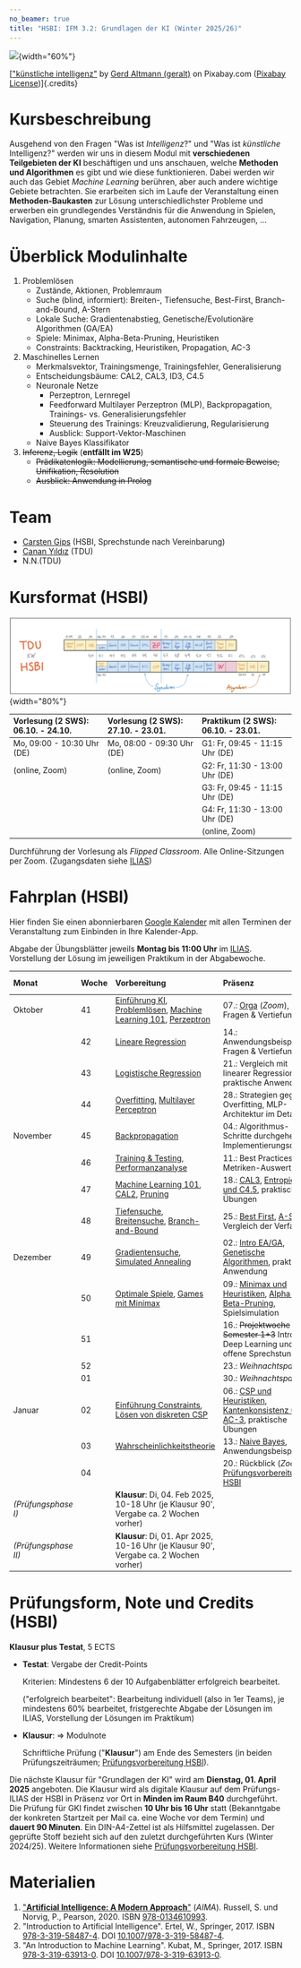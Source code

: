 ```yaml
---
no_beamer: true
title: "HSBI: IFM 3.2: Grundlagen der KI (Winter 2025/26)"
---
```


![](https://cdn.pixabay.com/photo/2018/09/27/09/22/artificial-intelligence-3706562_1280.jpg){width="60%"}

[["künstliche
intelligenz"](https://pixabay.com/de/illustrations/k%c3%bcnstliche-intelligenz-netzwerk-3706562/)
by [Gerd Altmann (geralt)](https://pixabay.com/de/users/geralt-9301/) on Pixabay.com
([Pixabay License](https://pixabay.com/de/service/license/))]{.credits}

# Kursbeschreibung

Ausgehend von den Fragen "Was ist *Intelligenz*?" und "Was ist *künstliche*
Intelligenz?" werden wir uns in diesem Modul mit **verschiedenen Teilgebieten der
KI** beschäftigen und uns anschauen, welche **Methoden und Algorithmen** es gibt und
wie diese funktionieren. Dabei werden wir auch das Gebiet *Machine Learning*
berühren, aber auch andere wichtige Gebiete betrachten. Sie erarbeiten sich im Laufe
der Veranstaltung einen **Methoden-Baukasten** zur Lösung unterschiedlichster
Probleme und erwerben ein grundlegendes Verständnis für die Anwendung in Spielen,
Navigation, Planung, smarten Assistenten, autonomen Fahrzeugen, ...

# Überblick Modulinhalte

1.  Problemlösen
    -   Zustände, Aktionen, Problemraum
    -   Suche (blind, informiert): Breiten-, Tiefensuche, Best-First,
        Branch-and-Bound, A-Stern
    -   Lokale Suche: Gradientenabstieg, Genetische/Evolutionäre Algorithmen (GA/EA)
    -   Spiele: Minimax, Alpha-Beta-Pruning, Heuristiken
    -   Constraints: Backtracking, Heuristiken, Propagation, AC-3
2.  Maschinelles Lernen
    -   Merkmalsvektor, Trainingsmenge, Trainingsfehler, Generalisierung
    -   Entscheidungsbäume: CAL2, CAL3, ID3, C4.5
    -   Neuronale Netze
        -   Perzeptron, Lernregel
        -   Feedforward Multilayer Perzeptron (MLP), Backpropagation, Trainings-
            vs. Generalisierungsfehler
        -   Steuerung des Trainings: Kreuzvalidierung, Regularisierung
        -   Ausblick: Support-Vektor-Maschinen
    -   Naive Bayes Klassifikator
3.  ~~Inferenz, Logik~~ (**entfällt im W25**)
    -   ~~Prädikatenlogik: Modellierung, semantische und formale Beweise,
        Unifikation, Resolution~~
    -   ~~Ausblick: Anwendung in Prolog~~

# Team

-   [Carsten
    Gips](https://www.hsbi.de/minden/ueber-uns/personenverzeichnis/carsten-gips)
    (HSBI, Sprechstunde nach Vereinbarung)
-   [Canan Yıldız](http://people.tau.edu.tr/people.show/cananyildiz/de) (TDU)
-   N.N.(TDU)

# Kursformat (HSBI)

![](admin/images/fahrplan.png){width="80%"}

| Vorlesung (2 SWS): 06.10. - 24.10. | Vorlesung (2 SWS): 27.10. - 23.01. | Praktikum (2 SWS): 06.10. - 23.01. |
|:---------------------------|:---------------------------|:---------------------------|
| Mo, 09:00 - 10:30 Uhr (DE) | Mo, 08:00 - 09:30 Uhr (DE) | G1: Fr, 09:45 - 11:15 Uhr (DE) |
| (online, Zoom) | (online, Zoom) | G2: Fr, 11:30 - 13:00 Uhr (DE) |
|  |  | G3: Fr, 09:45 - 11:15 Uhr (DE) |
|  |  | G4: Fr, 11:30 - 13:00 Uhr (DE) |
|  |  | (online, Zoom) |

Durchführung der Vorlesung als *Flipped Classroom*. Alle Online-Sitzungen per Zoom.
(Zugangsdaten siehe
[ILIAS](https://www.hsbi.de/elearning/goto.php?target=crs_1400597&client_id=FH-Bielefeld))

# Fahrplan (HSBI)

Hier finden Sie einen abonnierbaren [Google
Kalender](https://calendar.google.com/calendar/ical/552fdc6c19e64eda7b36b2d16a88bf4b7e593af2c520afbe1aeeb0bb4f43107d%40group.calendar.google.com/public/basic.ics)
mit allen Terminen der Veranstaltung zum Einbinden in Ihre Kalender-App.

Abgabe der Übungsblätter jeweils **Montag bis 11:00 Uhr** im
[ILIAS](https://www.hsbi.de/elearning/goto.php?target=exc_1420535&client_id=FH-Bielefeld).
Vorstellung der Lösung im jeweiligen Praktikum in der Abgabewoche.

| Monat                | Woche | Vorbereitung                                                                                                                                                                                          | Präsenz                                                                                                                                             | Abgabe Aufgabenblatt                                         | Vorstellung Praktikum |
|:---------------------|:------|:------------------------------------------------------------------------------------------------------------------------------------------------------------------------------------------------------|:----------------------------------------------------------------------------------------------------------------------------------------------------|:-------------------------------------------------------------|:----------------------|
| Oktober              | 41    | [Einführung KI](lecture/intro/intro1-overview.md), [Problemlösen](lecture/intro/intro2-problemsolving.md), [Machine Learning 101](lecture/dtl/dtl1-mlbasics.md), [Perzeptron](lecture/nn/nn01-perceptron.md) | 07.: [Orga](https://www.hsbi.de/elearning/data/FH-Bielefeld/lm_data/lm_1358898/index.html#überblick-modulinhalte) (*Zoom*), Fragen & Vertiefung |                                                              |                       |
|                      | 42    | [Lineare Regression](lecture/nn/nn02-linear-regression.md)                                                                                                                                            | 14.: Anwendungsbeispiele, Fragen & Vertiefung                                                                                                      | 14.: [Blatt: Perzeptron](homework/sheet-nn-perceptron.md)    | 14\. / 15.            |
|                      | 43    | [Logistische Regression](lecture/nn/nn03-logistic-regression.md)                                                                                                                                      | 21.: Vergleich mit linearer Regression, praktische Anwendung                                                                                        |                                                              |                       |
|                      | 44    | [Overfitting](lecture/nn/nn04-overfitting.md), [Multilayer Perceptron](lecture/nn/nn05-mlp.md)                                                                                                       | 28.: Strategien gegen Overfitting, MLP-Architektur im Detail                                                                                        | 28.: [Blatt: Regression](homework/sheet-nn-regression.md)    | 28\. / 29.            |
| November             | 45    | [Backpropagation](lecture/nn/nn06-backprop.md)                                                                                                                                                        | 04.: Algorithmus-Schritte durchgehen, Implementierungsdetails                                                                                      | 04.: [Blatt: MLP](homework/sheet-nn-mlp.md)                  | 04\. / 05.            |
|                      | 46    | [Training & Testing](lecture/nn/nn07-training-testing.md), [Performanzanalyse](lecture/nn/nn08-testing.md)                                                                                           | 11.: Best Practices, Metriken-Auswertung                                                                                                            | 11.: [Blatt: Backpropagation](homework/sheet-nn-backprop.md) | 11\. / 12.            |
|                      | 47    | [Machine Learning 101](lecture/dtl/dtl1-mlbasics.md), [CAL2](lecture/dtl/dtl2-cal2.md), [Pruning](lecture/dtl/dtl3-pruning.md)                                                                      | 18.: [CAL3](lecture/dtl/dtl4-cal3.md), [Entropie](lecture/dtl/dtl5-entropy.md), [ID3 und C4.5](lecture/dtl/dtl6-id3.md), praktische Übungen      |                                                              |                       |
|                      | 48    | [Tiefensuche](lecture/searching/search1-dfs.md), [Breitensuche](lecture/searching/search2-bfs.md), [Branch-and-Bound](lecture/searching/search3-branchandbound.md)                                | 25.: [Best First](lecture/searching/search4-bestfirst.md), [A-Stern](lecture//searching/search5-astar.md), Vergleich der Verfahren                | 25.: [Blatt: DTL](homework/sheet-dtl.md)                     | 25\. / 26.            |
| Dezember             | 49    | [Gradientensuche](lecture/searching/search6-gradient.md), [Simulated Annealing](lecture/searching/search7-annealing.md)                                                                               | 02.: [Intro EA/GA](lecture/ea/ea1-intro.md), [Genetische Algorithmen](lecture/ea/ea2-ga.md), praktische Anwendung                                   | 02.: [Blatt: Suche](homework/sheet-search.md)                | 02\. / 03.            |
|                      | 50    | [Optimale Spiele](lecture/games/games1-intro.md), [Games mit Minimax](lecture/games/games2-minimax.md)                                                                                                | 09.: [Minimax und Heuristiken](lecture/games/games3-heuristics.md), [Alpha-Beta-Pruning](lecture/games/games4-alphabeta.md), Spielsimulation       | 09.: [Blatt: EA/GA](homework/sheet-ea.md)                    | 09\. / 10.            |
|                      | 51    |                                                                                                                                                                                                        | 16.: ~~Projektwoche Semester 1+3~~ Intro Deep Learning und offene Sprechstunde                                                                     |                                                              |                       |
|                      | 52    |                                                                                                                                                                                                        | 23.: *Weihnachtspause*                                                                                                                              |                                                              |                       |
|                      | 01    |                                                                                                                                                                                                        | 30.: *Weihnachtspause*                                                                                                                              |                                                              |                       |
| Januar               | 02    | [Einführung Constraints](lecture/csp/csp1-intro.md), [Lösen von diskreten CSP](lecture/csp/csp2-backtrackingsearch.md)                                                                               | 06.: [CSP und Heuristiken](lecture/csp/csp3-heuristics.md), [Kantenkonsistenz und AC-3](lecture/csp/csp4-ac3.md), praktische Übungen              | 06.: [Blatt: Games](homework/sheet-games.md)                 | 06\. / 07.            |
|                      | 03    | [Wahrscheinlichkeitstheorie](lecture/naivebayes/nb1-probability.md)                                                                                                                                   | 13.: [Naive Bayes](lecture/naivebayes/nb2-naivebayes.md), Anwendungsbeispiele                                                                       | 13.: [Blatt: CSP](homework/sheet-csp.md)                     | 13\. / 14.            |
|                      | 04    |                                                                                                                                                                                                        | 20.: Rückblick (*Zoom*), [Prüfungsvorbereitung HSBI](admin/exams-hsbi.md)                                                                          | 20.: [Blatt: Naive Bayes](homework/sheet-nb.md)              | 20\. / 21.            |
| *(Prüfungsphase I)*  |       | **Klausur**: Di, 04. Feb 2025, 10-18 Uhr (je Klausur 90', Vergabe ca. 2 Wochen vorher)                                                                                                                                                                                                                                                   |                |                                                              |                       |
| *(Prüfungsphase II)* |       | **Klausur**: Di, 01. Apr 2025, 10-16 Uhr (je Klausur 90', Vergabe ca. 2 Wochen vorher)                                                                                                                                                                                                                                                   |                |                                                              |                       |

# Prüfungsform, Note und Credits (HSBI)

**Klausur plus Testat**, 5 ECTS

-   **Testat**: Vergabe der Credit-Points

    Kriterien: Mindestens 6 der 10 Aufgabenblätter erfolgreich bearbeitet.

    ("erfolgreich bearbeitet": Bearbeitung individuell (also in 1er Teams), je
    mindestens 60% bearbeitet, fristgerechte Abgabe der Lösungen im ILIAS,
    Vorstellung der Lösungen im Praktikum)

-   **Klausur**: =\> Modulnote

    Schriftliche Prüfung ("**Klausur**") am Ende des Semesters (in beiden
    Prüfungszeiträumen; [Prüfungsvorbereitung HSBI](admin/exams-hsbi.md)).

Die nächste Klausur für "Grundlagen der KI" wird am **Dienstag, 01. April 2025**
angeboten. Die Klausur wird als digitale Klausur auf dem Prüfungs-ILIAS der HSBI in
Präsenz vor Ort in **Minden im Raum B40** durchgeführt. Die Prüfung für GKI findet
zwischen **10 Uhr bis 16 Uhr** statt (Bekanntgabe der konkreten Startzeit per Mail
ca. eine Woche vor dem Termin) und **dauert 90 Minuten**. Ein DIN-A4-Zettel ist als
Hilfsmittel zugelassen. Der geprüfte Stoff bezieht sich auf den zuletzt
durchgeführten Kurs (Winter 2024/25). Weitere Informationen siehe
[Prüfungsvorbereitung HSBI](admin/exams-hsbi.md).

# Materialien

1.  ["**Artificial Intelligence: A Modern Approach**"](http://aima.cs.berkeley.edu/)
    (*AIMA*). Russell, S. und Norvig, P., Pearson, 2020. ISBN
    [978-0134610993](https://fhb-bielefeld.digibib.net/openurl?isbn=978-0134610993).
2.  "Introduction to Artificial Intelligence". Ertel, W., Springer, 2017. ISBN
    [978-3-319-58487-4](https://fhb-bielefeld.digibib.net/openurl?isbn=978-3-319-58487-4).
    DOI [10.1007/978-3-319-58487-4](https://doi.org/10.1007/978-3-319-58487-4).
3.  "An Introduction to Machine Learning". Kubat, M., Springer, 2017. ISBN
    [978-3-319-63913-0](https://fhb-bielefeld.digibib.net/openurl?isbn=978-3-319-63913-0).
    DOI [10.1007/978-3-319-63913-0](https://doi.org/10.1007/978-3-319-63913-0).
